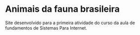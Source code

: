 # Animais da fauna brasileira

Site desenvolvido para a primeira atividade do curso da aula de fundamentos de Sistemas Para Internet.
